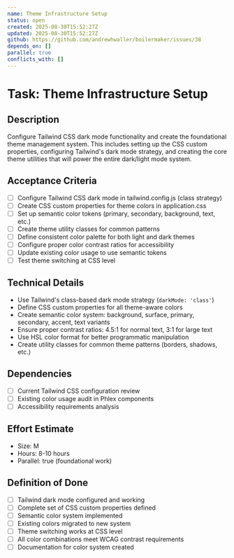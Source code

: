 ```yaml
---
name: Theme Infrastructure Setup
status: open
created: 2025-08-30T15:52:27Z
updated: 2025-08-30T15:52:27Z
github: https://github.com/andrewhwaller/boilermaker/issues/38
depends_on: []
parallel: true
conflicts_with: []
---
```


# Task: Theme Infrastructure Setup

## Description
Configure Tailwind CSS dark mode functionality and create the foundational theme management system. This includes setting up the CSS custom properties, configuring Tailwind's dark mode strategy, and creating the core theme utilities that will power the entire dark/light mode system.

## Acceptance Criteria
- [ ] Configure Tailwind CSS dark mode in tailwind.config.js (class strategy)
- [ ] Create CSS custom properties for theme colors in application.css
- [ ] Set up semantic color tokens (primary, secondary, background, text, etc.)
- [ ] Create theme utility classes for common patterns
- [ ] Define consistent color palette for both light and dark themes
- [ ] Configure proper color contrast ratios for accessibility
- [ ] Update existing color usage to use semantic tokens
- [ ] Test theme switching at CSS level

## Technical Details
- Use Tailwind's class-based dark mode strategy (`darkMode: 'class'`)
- Define CSS custom properties for all theme-aware colors
- Create semantic color system: background, surface, primary, secondary, accent, text variants
- Ensure proper contrast ratios: 4.5:1 for normal text, 3:1 for large text
- Use HSL color format for better programmatic manipulation
- Create utility classes for common theme patterns (borders, shadows, etc.)

## Dependencies
- [ ] Current Tailwind CSS configuration review
- [ ] Existing color usage audit in Phlex components
- [ ] Accessibility requirements analysis

## Effort Estimate
- Size: M
- Hours: 8-10 hours
- Parallel: true (foundational work)

## Definition of Done
- [ ] Tailwind dark mode configured and working
- [ ] Complete set of CSS custom properties defined
- [ ] Semantic color system implemented
- [ ] Existing colors migrated to new system
- [ ] Theme switching works at CSS level
- [ ] All color combinations meet WCAG contrast requirements
- [ ] Documentation for color system created